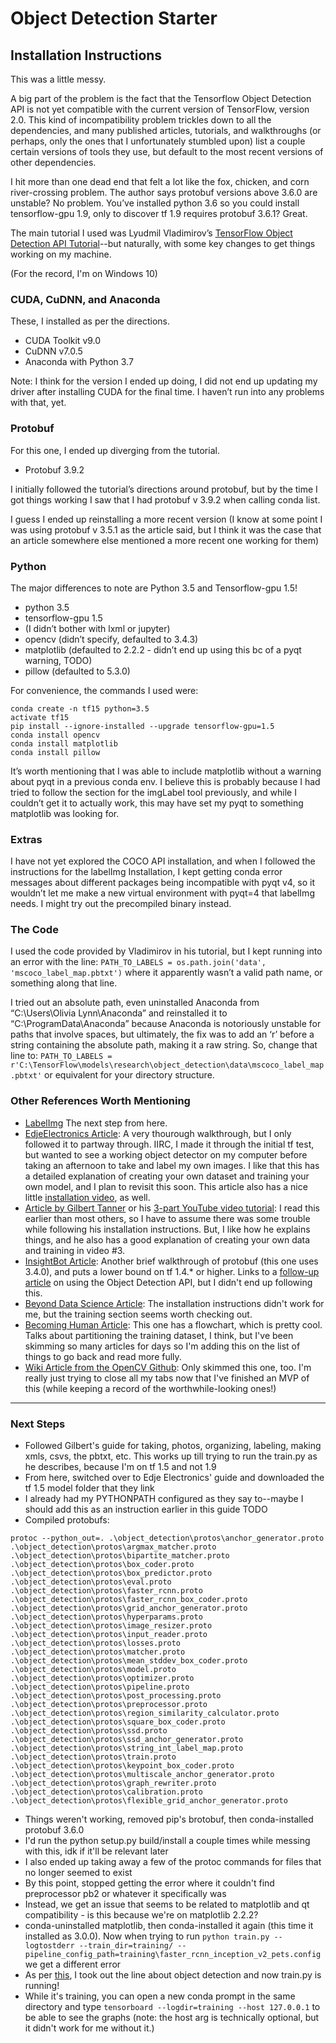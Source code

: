 # Object Detection Starter
## Installation Instructions
This was a little messy.

A big part of the problem is the fact that the Tensorflow Object Detection API is not yet compatible with the current version of TensorFlow, version 2.0. This kind of incompatibility problem trickles down to all the dependencies, and many published articles, tutorials, and walkthroughs (or perhaps, only the ones that I unfortunately stumbled upon) list a couple certain versions of tools they use, but default to the most recent versions of other dependencies. 

I hit more than one dead end that felt a lot like the fox, chicken, and corn river-crossing problem. The author says protobuf versions above 3.6.0 are unstable? No problem. You’ve installed python 3.6 so you could install tensorflow-gpu 1.9, only to discover tf 1.9 requires protobuf 3.6.1? Great.

The main tutorial I used was Lyudmil Vladimirov’s [TensorFlow Object Detection API Tutorial](https://tensorflow-object-detection-api-tutorial.readthedocs.io/en/latest/install.html)--but naturally, with some key changes to get things working on my machine.

(For the record, I'm on Windows 10)

### CUDA, CuDNN, and Anaconda
These, I installed as per the directions.

* CUDA Toolkit v9.0
* CuDNN v7.0.5
* Anaconda with Python 3.7

Note: I think for the version I ended up doing, I did not end up updating my driver after installing CUDA for the final time. I haven’t run into any problems with that, yet.

### Protobuf
For this one, I ended up diverging from the tutorial.

* Protobuf 3.9.2

I initially followed the tutorial’s directions around protobuf, but by the time I got things working I saw that I had protobuf v 3.9.2 when calling conda list.

I guess I ended up reinstalling a more recent version (I know at some point I was using protobuf v 3.5.1 as the article said, but I think it was the case that an article somewhere else mentioned a more recent one working for them)

### Python
The major differences to note are Python 3.5 and Tensorflow-gpu 1.5!

* python 3.5
* tensorflow-gpu 1.5
* (I didn’t bother with lxml or jupyter)
* opencv (didn’t specify, defaulted to 3.4.3)
* matplotlib (defaulted to 2.2.2 - didn’t end up using this bc of a pyqt warning, TODO)
* pillow (defaulted to 5.3.0)

For convenience, the commands I used were:

```
conda create -n tf15 python=3.5
activate tf15
pip install --ignore-installed --upgrade tensorflow-gpu=1.5
conda install opencv 
conda install matplotlib 
conda install pillow
```

It’s worth mentioning that I was able to include matplotlib without a warning about pyqt in a previous conda env. I believe this is probably because I had tried to follow the section for the imgLabel tool previously, and while I couldn’t get it to actually work, this may have set my pyqt to something matplotlib was looking for.

### Extras
I have not yet explored the COCO API installation, and when I followed the instructions for the labelImg Installation, I kept getting conda error messages about different packages being incompatible with pyqt v4, so it wouldn’t let me make a new virtual environment with pyqt=4 that labelImg needs. I might try out the precompiled binary instead.

### The Code
I used the code provided by Vladimirov in his tutorial, but I kept running into an error with the line:
`PATH_TO_LABELS = os.path.join('data', 'mscoco_label_map.pbtxt')`
where it apparently wasn’t a valid path name, or something along that line.

I tried out an absolute path, even uninstalled Anaconda from “C:\Users\Olivia Lynn\Anaconda” and reinstalled it to “C:\ProgramData\Anaconda” because Anaconda is notoriously unstable for paths that involve spaces, but ultimately, the fix was to add an ‘r’ before a string containing the absolute path, making it a raw string. So, change that line to:
`PATH_TO_LABELS = r'C:\TensorFlow\models\research\object_detection\data\mscoco_label_map.pbtxt'`
or equivalent for your directory structure.

### Other References Worth Mentioning
* [LabelImg](https://github.com/tzutalin/labelImg) The next step from here.
* [EdjeElectronics Article](https://github.com/EdjeElectronics/TensorFlow-Object-Detection-API-Tutorial-Train-Multiple-Objects-Windows-10): A very thourough walkthrough, but I only followed it to partway through. IIRC, I made it through the initial tf test, but wanted to see a working object detector on my computer before taking an afternoon to take and label my own images. I like that this has a detailed explanation of creating your own dataset and training your own model, and I plan to revisit this soon. This article also has a nice little [installation video](https://www.youtube.com/watch?v=Rgpfk6eYxJA), as well.
* [Article by Gilbert Tanner](https://gilberttanner.com/blog/installing-the-tensorflow-object-detection-api) or his [3-part YouTube video tutorial](https://www.youtube.com/watch?v=wdufj-pjE5c&feature=youtu.be): I read this earlier than most others, so I have to assume there was some trouble while following his installation instructions. But, I like how he explains things, and he also has a good explanation of creating your own data and training in video #3.
* [InsightBot Article](http://www.insightsbot.com/blog/1KYUd3/tensorflow-object-detection-api-windows-install-guide): Another brief walkthrough of protobuf (this one uses 3.4.0), and puts a lower bound on tf 1.4.* or higher. Links to a [follow-up article](http://www.insightsbot.com/blog/womeQ/tensorflow-object-detection-tutorial-on-images) on using the Object Detection API, but I didn't end up following this.
* [Beyond Data Science Article](https://towardsdatascience.com/custom-object-detection-for-non-data-scientists-70325fef2dbb): The installation instructions didn't work for me, but the training section seems worth checking out.
* [Becoming Human Article](https://becominghuman.ai/tensorflow-object-detection-api-tutorial-training-and-evaluating-custom-object-detector-ed2594afcf73): This one has a flowchart, which is pretty cool. Talks about partitioning the training dataset, I think, but I've been skimming so many articles for days so I'm adding this on the list of things to go back and read more fully.
* [Wiki Article from the OpenCV Github](https://github.com/opencv/opencv/wiki/TensorFlow-Object-Detection-API): Only skimmed this one, too. I'm really just trying to close all my tabs now that I've finished an MVP of this (while keeping a record of the worthwhile-looking ones!)

---

### Next Steps
* Followed Gilbert's guide for taking, photos, organizing, labeling, making xmls, csvs, the pbtxt, etc. This works up till trying to run the train.py as he describes, because I'm on tf 1.5 and not 1.9
* From here, switched over to Edje Electronics' guide and downloaded the tf 1.5 model folder that they link
* I already had my PYTHONPATH configured as they say to--maybe I should add this as an instruction earlier in this guide TODO
* Compiled protobufs:
```
protoc --python_out=. .\object_detection\protos\anchor_generator.proto .\object_detection\protos\argmax_matcher.proto .\object_detection\protos\bipartite_matcher.proto .\object_detection\protos\box_coder.proto .\object_detection\protos\box_predictor.proto .\object_detection\protos\eval.proto .\object_detection\protos\faster_rcnn.proto .\object_detection\protos\faster_rcnn_box_coder.proto .\object_detection\protos\grid_anchor_generator.proto .\object_detection\protos\hyperparams.proto .\object_detection\protos\image_resizer.proto .\object_detection\protos\input_reader.proto .\object_detection\protos\losses.proto .\object_detection\protos\matcher.proto .\object_detection\protos\mean_stddev_box_coder.proto .\object_detection\protos\model.proto .\object_detection\protos\optimizer.proto .\object_detection\protos\pipeline.proto .\object_detection\protos\post_processing.proto .\object_detection\protos\preprocessor.proto .\object_detection\protos\region_similarity_calculator.proto .\object_detection\protos\square_box_coder.proto .\object_detection\protos\ssd.proto .\object_detection\protos\ssd_anchor_generator.proto .\object_detection\protos\string_int_label_map.proto .\object_detection\protos\train.proto .\object_detection\protos\keypoint_box_coder.proto .\object_detection\protos\multiscale_anchor_generator.proto .\object_detection\protos\graph_rewriter.proto .\object_detection\protos\calibration.proto .\object_detection\protos\flexible_grid_anchor_generator.proto
```
* Things weren't working, removed pip's brotobuf, then conda-installed protobuf 3.6.0
* I'd run the python setup.py build/install a couple times while messing with this, idk if it'll be relevant later
* I also ended up taking away a few of the protoc commands for files that no longer seemed to exist
* By this point, stopped getting the error where it couldn't find preprocessor pb2 or whatever it specifically was
* Instead, we get an issue that seems to be related to matplotlib and qt compatibility - is this because we're on matplotlib 2.2.2?
* conda-uninstalled matplotlib, then conda-installed it again (this time it installed as 3.0.0). Now when trying to run `python train.py --logtostderr --train_dir=training/ --pipeline_config_path=training\faster_rcnn_inception_v2_pets.config` we get a different error 
* As per [this](https://github.com/tensorflow/models/issues/5451), I took out the line about object detection and now train.py is running!
* While it's training, you can open a new conda prompt in the same directory and type `tensorboard --logdir=training --host 127.0.0.1` to be able to see the graphs (note: the host arg is technically optional, but it didn't work for me without it.)


